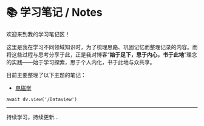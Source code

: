# 📚 学习笔记 / Notes

欢迎来到我的学习笔记区！

这里是我在学习不同领域知识时，为了梳理思路、巩固记忆而整理记录的内容。而将这些过程与思考分享于此，正是我对博客“**始于足下，思于内心，书于此地**”理念的实践——始于学习探索，思于个人内化，书于此地与众共享。

目前主要整理了以下主题的笔记：

*   [电磁学](大二下/电磁场/绪论%20课程介绍🧭.md)

```dataviewjs
await dv.view('/Dataview')
```

---

持续学习，持续更新...
